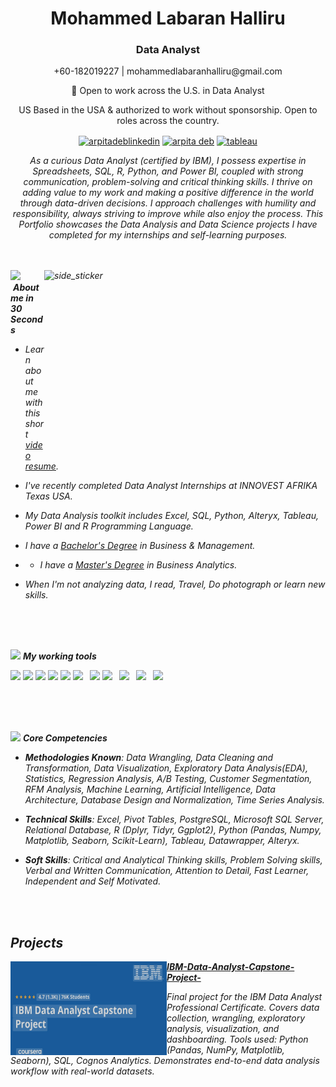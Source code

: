 
<p align="center">

</p>
<h1 align="center"> Mohammed Labaran Halliru </h1>
<h3 align="center"> Data Analyst </h3>
<p align="center">+60-182019227 | mohammedlabaranhalliru@gmail.com </p>

<p align="center">🎯 Open to work across the U.S. in Data Analyst</p>

<p align="center"> US Based in the USA & authorized to work without sponsorship. Open to roles across the country.</p>
<p align="center">
<a href="https://www.linkedin.com/in/mohammed-labaran-halliru/" target="blank"><img align="center" src="https://pngimg.com/uploads/linkedIn/linkedIn_PNG7.png" alt="arpitadeblinkedin" height="40" width="40" /></a>
<a href="[https://kaggle.com/arpitadeb1999](https://www.kaggle.com/mohammedhalliru)" target="blank"><img align="center" src="https://cdn4.iconfinder.com/data/icons/logos-and-brands/512/189_Kaggle_logo_logos-1024.png" alt="arpita deb" height="30" width="50" /></a>
<a href="https://public.tableau.com/app/profile/mohammed.halliru/vizzes" target="blank"><img align="center" src="https://dwglogo.com/wp-content/uploads/2016/07/1300px_Tableau_Software_logo-1024x704.png" alt="tableau" height="50" width="60" /></a>

</p>
</p>

<p align="center">
  <em>
 As a curious Data Analyst (certified by IBM), I possess expertise in Spreadsheets, SQL, R, Python, and Power BI, coupled with strong communication, problem-solving and critical thinking skills. I thrive on adding value to my work and making a positive difference in the world through data-driven decisions. I approach challenges with humility and responsibility, always striving to improve while also enjoy the process. This Portfolio showcases the Data Analysis and Data Science projects I have completed for my internships and self-learning purposes.
<br><br><br>

</p>
<img align="right" width=450px height=300px alt="side_sticker" src="https://cdn.dribbble.com/users/43762/screenshots/1193020/line-graph-dribbbble.gif"/>

<img src="https://th.bing.com/th/id/R.27f7f575bd5a02e3a1558deb59538a4c?rik=Y7LSHv%2b5dNc9aQ&riu=http%3a%2f%2fs2.favim.com%2forig%2f150909%2fart-artwork-beautiful-black-and-white-Favim.com-3265813.gif&ehk=bIfYDmT4tvZl6Db0%2fxTh5Vr5%2bL5STh%2bajcRL6AGE5HE%3d&risl=&pid=ImgRaw&r=0" width="50px">&nbsp;***About me in 30 Seconds***

* Learn about me with this short [video resume]().

* I've recently completed Data Analyst Internships at INNOVEST AFRIKA Texas USA.
  
* My Data Analysis toolkit includes Excel, SQL, Python, Alteryx, Tableau, Power BI and R Programming Language.
  
* I have a [Bachelor's Degree](https://drive.google.com/file/d/1pVwHnOhrnSfkn_r5hXM8lVKNhLj3KxNY/view?usp=drive_link) in Business & Management.
  
* * I have a [Master's Degree](https://drive.google.com/file/d/1WkLv_BWG0xSA8OKGD8dcVdWza8y64Qm5/view?usp=drive_link) in Business Analytics.

* When I'm not analyzing data, I read, Travel, Do photograph or learn new skills.
  
<br><br><br>

<img src="https://th.bing.com/th/id/R.27f7f575bd5a02e3a1558deb59538a4c?rik=Y7LSHv%2b5dNc9aQ&riu=http%3a%2f%2fs2.favim.com%2forig%2f150909%2fart-artwork-beautiful-black-and-white-Favim.com-3265813.gif&ehk=bIfYDmT4tvZl6Db0%2fxTh5Vr5%2bL5STh%2bajcRL6AGE5HE%3d&risl=&pid=ImgRaw&r=0" width="50px">&nbsp;***My working tools***
<p align="left">
<code><img width = "100" src="https://www.vectorlogo.zone/logos/microsoft_powerbi/microsoft_powerbi-ar21.svg"></code>
<code><img  width="50" src="https://th.bing.com/th/id/OIP.ZoqKs96cGI7oDM6AxUR5AgHaHa?pid=ImgDet&rs=1"></code>
<code><img width="50" src="https://www.vectorlogo.zone/logos/r-project/r-project-icon.svg"></code>
<code><img width="75" src="https://e7.pngegg.com/pngimages/515/909/png-clipart-microsoft-sql-server-computer-servers-database-microsoft-microsoft-sql-server-server-computer.png"></code>
<code><img width="75" src="https://www.vectorlogo.zone/logos/python/python-ar21.svg"></code>
<code><img height="50" src="https://www.vectorlogo.zone/logos/jupyter/jupyter-ar21.svg"> </code>
<code><img width="130" src="https://upload.vectorlogo.zone/logos/tableau/images/113a311a-6d5d-4b7e-9193-79807e4844e3.svg"></code>
<code><img height="50" src="https://www.vectorlogo.zone/logos/numpy/numpy-ar21.svg"> </code>
<code><img height="50" src="https://www.vectorlogo.zone/logos/canva/canva-ar21.svg"> </code>
<code><img height="50" src="https://www.vectorlogo.zone/logos/gnu_bash/gnu_bash-ar21.svg"> </code>
<code><img height="50" src="https://www.vectorlogo.zone/logos/postgresql/postgresql-ar21.svg"> </code>
</p>
<br><br><br>

<img src="https://th.bing.com/th/id/R.27f7f575bd5a02e3a1558deb59538a4c?rik=Y7LSHv%2b5dNc9aQ&riu=http%3a%2f%2fs2.favim.com%2forig%2f150909%2fart-artwork-beautiful-black-and-white-Favim.com-3265813.gif&ehk=bIfYDmT4tvZl6Db0%2fxTh5Vr5%2bL5STh%2bajcRL6AGE5HE%3d&risl=&pid=ImgRaw&r=0" width="50px">&nbsp;***Core Competencies***
<p align="left"/>

  * **Methodologies Known**: Data Wrangling, Data Cleaning and Transformation, Data Visualization, Exploratory Data Analysis(EDA), Statistics, Regression Analysis, A/B Testing, Customer Segmentation, RFM Analysis, Machine Learning, Artificial Intelligence, Data Architecture, Database Design and Normalization, Time Series Analysis.

  * **Technical Skills**: Excel, Pivot Tables, PostgreSQL, Microsoft SQL Server, Relational Database, R (Dplyr, Tidyr, Ggplot2), Python (Pandas, Numpy, Matplotlib, Seaborn, Scikit-Learn), Tableau, Datawrapper, Alteryx.

  * **Soft Skills**: Critical and Analytical Thinking skills, Problem Solving skills, Verbal and Written Communication, Attention to Detail, Fast Learner, Independent and Self Motivated. 
</p>
<br><br>

## Projects

<img align="left" width="250" height="150" src="https://github.com/mohammedlhalliru/mohammedlabaranhalliru-mohammedlabaranhalliru/blob/main/assets/IBM%20Logo.jpg"> **[IBM-Data-Analyst-Capstone-Project-
](https://github.com/mohammedlhalliru/IBM-Data-Analyst-Capstone-Project-)**
</p> Final project for the IBM Data Analyst Professional Certificate. Covers data collection, wrangling, exploratory analysis, visualization, and dashboarding. Tools used: Python (Pandas, NumPy, Matplotlib, Seaborn), SQL, Cognos Analytics. Demonstrates end-to-end data analysis workflow with real-world datasets.
</p>
<br><br><br>



<!--
**mohammedlhalliru/mohammedlhalliru** is a ✨ _special_ ✨ repository because its `README.md` (this file) appears on your GitHub profile.

Here are some ideas to get you started:

- 🔭 I’m currently working on ...
- 🌱 I’m currently learning ...
- 👯 I’m looking to collaborate on ...
- 🤔 I’m looking for help with ...
- 💬 Ask me about ...
- 📫 How to reach me: ...
- 😄 Pronouns: ...
- ⚡ Fun fact: ...
-->
